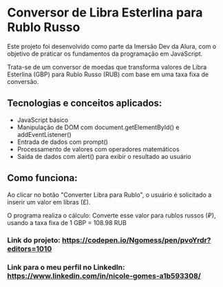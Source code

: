 #  Conversor de Libra Esterlina para Rublo Russo
Este projeto foi desenvolvido como parte da Imersão Dev da Alura, com o objetivo de praticar os fundamentos da programação em JavaScript.

Trata-se de um conversor de moedas que transforma valores de Libra Esterlina (GBP) para Rublo Russo (RUB) com base em uma taxa fixa de conversão.

## Tecnologias e conceitos aplicados:

- JavaScript básico
- Manipulação de DOM com document.getElementById() e addEventListener()
- Entrada de dados com prompt()
- Processamento de valores com operadores matemáticos
- Saída de dados com alert() para exibir o resultado ao usuário

## Como funciona:
Ao clicar no botão "Converter Libra para Rublo", o usuário é solicitado a inserir um valor em libras (£).

O programa realiza o cálculo:
Converte esse valor para rublos russos (₽), usando a taxa fixa de 1 GBP = 108.98 RUB

### Link do projeto: https://codepen.io/Ngomess/pen/pvoYrdr?editors=1010
### Link para o meu perfil no LinkedIn: https://www.linkedin.com/in/nicole-gomes-a1b593308/
